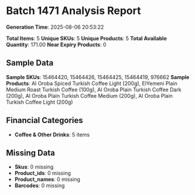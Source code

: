 # Batch 1471 Analysis Report

**Generation Time**: 2025-08-06 20:53:22

**Total Items**: 5
**Unique SKUs**: 5
**Unique Products**: 5
**Total Available Quantity**: 171.00
**Near Expiry Products**: 0

## Sample Data
**Sample SKUs**: 15464420, 15464426, 15464425, 15464419, 976662
**Sample Products**: Al Oroba Spiced Turkish Coffee Light (200g), ElYemeni Plain Medium Roast Turkish Coffee (100g), Al Oroba Plain Turkish Coffee Dark (200g), Al Oroba Plain Turkish Coffee Medium (200g), Al Oroba Plain Turkish Coffee Light (200g)

## Financial Categories
- **Coffee & Other Drinks**: 5 items

## Missing Data
- **Skus**: 0 missing
- **Product_ids**: 0 missing
- **Product_names**: 0 missing
- **Barcodes**: 0 missing

